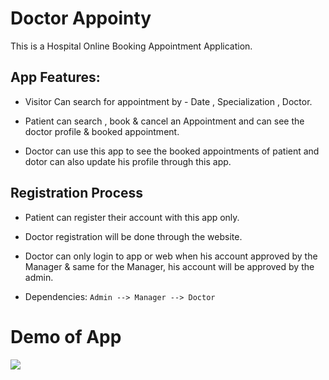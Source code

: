 # Doctor Appointy

This is a Hospital Online Booking Appointment Application.

## App Features:

*   Visitor Can search for appointment 
      by - Date , Specialization , Doctor.
                      
*   Patient can search , book & cancel an Appointment and can 
              see the doctor profile & booked appointment.
              
*   Doctor can use this app to see the booked appointments of patient
               and dotor can also update his profile through this app.

## Registration Process

* Patient can register their account with this app only.

* Doctor registration will be done through the website.

* Doctor can only login to app or web when his account approved by the Manager & same for the Manager, his account will be approved by the admin.

* Dependencies:  ``` Admin --> Manager --> Doctor ``` 
               
# Demo of App

 <img src="https://github.com/amankumar367/HospitalAppointy/blob/master/Screenshots/Hospital_Appointy.gif">
